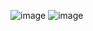 ![image](https://github.com/user-attachments/assets/690a99c9-d3c2-441d-bb7e-a07083cf48a1)
![image](https://github.com/user-attachments/assets/35dab75f-172d-4ef9-9b04-c51dd5edb27b)
